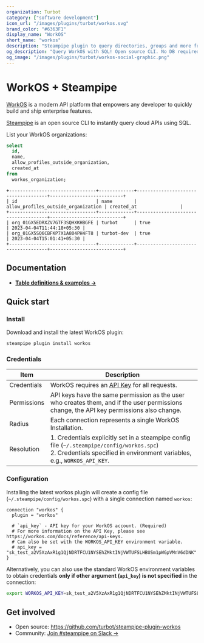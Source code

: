 ```yaml
---
organization: Turbot
category: ["software development"]
icon_url: "/images/plugins/turbot/workos.svg"
brand_color: "#6363F1"
display_name: "WorkOS"
short_name: "workos"
description: "Steampipe plugin to query directories, groups and more from WorkOS."
og_description: "Query WorkOS with SQL! Open source CLI. No DB required."
og_image: "/images/plugins/turbot/workos-social-graphic.png"
---
```


# WorkOS + Steampipe

[WorkOS](https://workos.com/) is a modern API platform that empowers any developer to quickly build and ship enterprise features.

[Steampipe](https://steampipe.io) is an open source CLI to instantly query cloud APIs using SQL.

List your WorkOS organizations:

```sql
select
  id,
  name,
  allow_profiles_outside_organization,
  created_at
from
  workos_organization;
```

```
+--------------------------------+-------------+-------------------------------------+---------------------------+
| id                             | name        | allow_profiles_outside_organization | created_at                |
+--------------------------------+-------------+-------------------------------------+---------------------------+
| org_01GX5EDRXZV7GTF3SQHXKHBGFE | turbot      | true                                | 2023-04-04T11:44:18+05:30 |
| org_01GX5SQ6CBFKP7X1A804PH4FT8 | turbot-dev  | true                                | 2023-04-04T15:01:41+05:30 |
+--------------------------------+-------------+-------------------------------------+---------------------------+
```

## Documentation

- **[Table definitions & examples →](/plugins/turbot/workos/tables)**

## Quick start

### Install

Download and install the latest WorkOS plugin:

```bash
steampipe plugin install workos
```

### Credentials

| Item        | Description                                                                                                                                                                 |
| ----------- | --------------------------------------------------------------------------------------------------------------------------------------------------------------------------- |
| Credentials | WorkOS requires an [API Key](https://workos.com/docs/reference/api-keys) for all requests.                                                                                  |
| Permissions | API keys have the same permission as the user who creates them, and if the user permissions change, the API key permissions also change.                                   |
| Radius      | Each connection represents a single WorkOS Installation.                                                                                                                    |
| Resolution  | 1. Credentials explicitly set in a steampipe config file (`~/.steampipe/config/workos.spc`)<br />2. Credentials specified in environment variables, e.g., `WORKOS_API_KEY`. |

### Configuration

Installing the latest workos plugin will create a config file (`~/.steampipe/config/workos.spc`) with a single connection named `workos`:

```hcl
connection "workos" {
  plugin = "workos"

  # `api_key` - API key for your WorkOS account. (Required)
  # For more information on the API Key, please see https://workos.com/docs/reference/api-keys.
  # Can also be set with the WORKOS_API_KEY environment variable.
  # api_key = "sk_test_a2V5XzAxR1g1QjNDRTFCU1NYSEhZMktINjVWTUFSLHBUSm1pWGpVMnV6dDNK"
}
```

Alternatively, you can also use the standard WorkOS environment variables to obtain credentials **only if other argument (`api_key`) is not specified** in the connection:

```sh
export WORKOS_API_KEY=sk_test_a2V5XzAxR1g1QjNDRTFCU1NYSEhZMktINjVWTUFSLHBUSm1pWGpVMnV6dDNK
```

## Get involved

- Open source: https://github.com/turbot/steampipe-plugin-workos
- Community: [Join #steampipe on Slack →](https://turbot.com/community/join)
